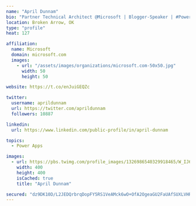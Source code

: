 ```yaml
---
name: "April Dunnam"
bio: "Partner Technical Architect @Microsoft | Blogger-Speaker | #PowerApps, #PowerAutomate, #Office365, #SharePoint | #WIT | #Karaoke Queen"
location: Broken Arrow, OK
type: "profile"
heat: 127

affiliation:
  name: Microsoft
  domain: microsoft.com
  images:
    - url: "/assets/images/organizations/microsoft.com-50x50.jpg"
      width: 50
      height: 50

website: https://t.co/enJuiGEQZc

twitter:
  username: aprildunnam
  url: https://twitter.com/aprildunnam
  followers: 10887

linkedin:
  url: https://www.linkedin.com/public-profile/in/april-dunnam

topics:
  - Power Apps

images:
  - url: https://pbs.twimg.com/profile_images/1326986540329918465/W_IJ6Ih2_400x400.jpg
    width: 400
    height: 400
    isCached: true
    title: "April Dunnam"

secured: "dz9DK10D/L2JEDQrbrqDopFY5RS1VeAMck6wO+OfA2OgeaGU2FaUAfSUXLVHRdGiJQ5nKNdaRDxxVz0WgK5tw/CYPG0wdDEnZYiGOUsNLvOc3IZV7mooKvkSp0DV2trxVyMgDqTYPrxulTwnLxiV3MLtowuaD0qszCD3Vv3NTBlyZrGWzw2Jcg+YEWL083hh8G4tVvw6W9T/QKLpPIxiPRikzRkz6Qzkjg/MwMsekIxkQ3lXTOoCIYeU0nSNTZv5O8vcsipJ7+GLNvEZpXOWgL6VjM+w7y5KRlAMagOtqx4qxQoB1dJJ09Sh5gr9jPRSbtCq7Z7Hngyvfpfpsx3KK1x3WdqK5N44f8/OgVMqnL8AjAEy/miN5UfE7Cl9B/l4mfaroyrwS2pThXuyvBgFo1WUC47O3Gka4XSjSY8cgyM=;EosB+dVz4OSbT4743ww/xg=="
---
```


